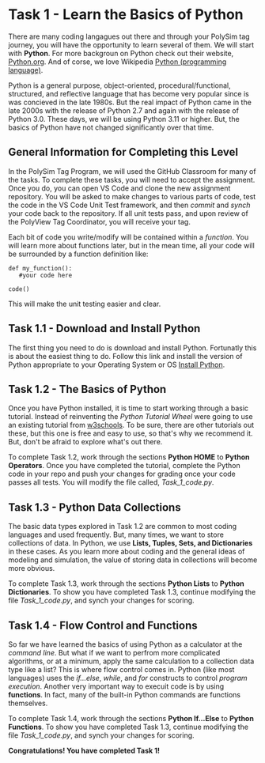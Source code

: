 # Task 1 - Learn the Basics of Python
There are many coding langagues out there and through your PolySim tag journey, you will have the opportunity to learn several of them.  We will start with **Python**.  For more backgroun on Python check out their website, [Python.org](https://www.python.org/).  And of corse, we love Wikipedia [Python (programming language)](https://en.wikipedia.org/wiki/Python_(programming_language)).

Python is a general purpose, object-oriented, procedural/functional, structured, and reflective language that has become very popular since is was concieved in the late 1980s.  But the real impact of Python came in the late 2000s with the release of Python 2.7 and again with the release of Python 3.0.  These days, we will be using Python 3.11 or higher.  But, the basics of Python have not changed significantly over that time.

## General Information for Completing this Level
In the PolySim Tag Program, we will used the GitHub Classroom for many of the tasks.  To complete these tasks, you will need to accept the assignment.  Once you do, you can open VS Code and clone the new assignment repository.  You will be asked to make changes to various parts of code, test the code in the VS Code Unit Test framework, and then *commit* and *synch* your code back to the repository.  If all unit tests pass, and upon review of the PolyView Tag Coordinator, you will receive your tag.

Each bit of code you write/modify will be contained within a *function*.  You will learn more about functions later, but in the mean time, all your code will be surrounded by a function definition like:

```
def my_function():
   #your code here
```

```
code()
```

This will make the unit testing easier and clear.

## Task 1.1 - Download and Install Python
The first thing you need to do is download and install Python.  Fortunatly this is about the easiest thing to do.  Follow this link and install the version of Python appropriate to your Operating System or OS [Install Python](https://www.python.org/downloads/).

## Task 1.2 - The Basics of Python
Once you have Python installed, it is time to start working through a basic tutorial.  Instead of reinventing the *Python Tutorial Wheel* were going to use an existing tutorial from [w3schools](https://www.w3schools.com/python/default.asp).  To be sure, there are other tutorials out these, but this one is free and easy to use, so that's why we recommend it.  But, don't be afraid to explore what's out there.

To complete Task 1.2, work through the sections **Python HOME** to **Python Operators**.  Once you have completed the tutorial, complete the Python code in your repo and push your changes for grading once your code passes all tests.  You will modify the file called, *Task_1_code.py*.

## Task 1.3 - Python Data Collections
The basic data types explored in Task 1.2 are common to most coding languages and used frequently.  But, many times, we want to store collections of data.  In Python, we use **Lists, Tuples, Sets, and Dictionaries** in these cases.  As you learn more about coding and the general ideas of modeling and simulation, the value of storing data in collections will become more obvious.

To complete Task 1.3, work through the sections **Python Lists** to **Python Dictionaries**.  To show you have completed Task 1.3, continue modifying the file *Task_1_code.py*, and synch your changes for scoring.

## Task 1.4 - Flow Control and Functions
So far we have learned the basics of using Python as a calculator at the *command line*.  But what if we want to perfrom more complicated algorithms, or at a minimum, apply the same calculation to a collection data type like a list?  This is where flow control comes in.  Python (like most languages) uses the *if...else*, *while*, and *for* constructs to control *program execution*.  Another very important way to execuit code is by using **functions**.  In fact, many of the built-in Python commands are functions themselves.

To complete Task 1.4, work through the sections **Python If...Else** to **Python Functions**.  To show you have completed Task 1.3, continue modifying the file *Task_1_code.py*, and synch your changes for scoring.

**Congratulations!  You have completed Task 1!**
